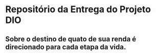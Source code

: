# Repositório da Entrega do Projeto DIO


## Sobre o destino de quato de sua renda é direcionado para cada etapa da vida.
